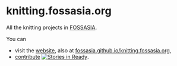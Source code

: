 knitting.fossasia.org
=====================

All the knitting projects in [FOSSASIA](https://fossasia.org).

You can

- visit the [website](https://knitting.fossasia.org), also at [fossasia.github.io/knitting.fossasia.org](https://fossasia.github.io/knitting.fossasia.org),
- [contribute](http://waffle.io/fossasia/knitting.fossasia.org) [![Stories in Ready](https://badge.waffle.io/fossasia/knitting.fossasia.org.svg?label=ready&title=Ready)](http://waffle.io/fossasia/knitting.fossasia.org).

